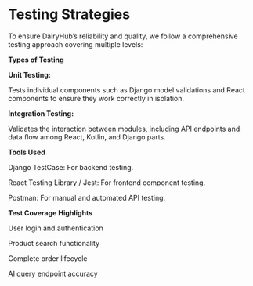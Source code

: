 # Testing Strategies
To ensure DairyHub’s reliability and quality, we follow a comprehensive testing approach covering multiple levels:

**Types of Testing**

**Unit Testing:**

Tests individual components such as Django model validations and React components to ensure they work correctly in isolation.

**Integration Testing:**

Validates the interaction between modules, including API endpoints and data flow among React, Kotlin, and Django parts.

**Tools Used**

Django TestCase: For backend testing.

React Testing Library / Jest: For frontend component testing.

Postman: For manual and automated API testing.

**Test Coverage Highlights**

User login and authentication

Product search functionality

Complete order lifecycle

AI query endpoint accuracy